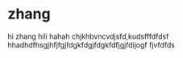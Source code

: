 # zhang  
hi zhang
hili
hahah
chjkhbvncvdjsfd,kudsfffdfdsf
hhadhdfhsgjhfjfgjfdgkfdgjfdgkfdfjgjfdijogf
fjvfdfds

